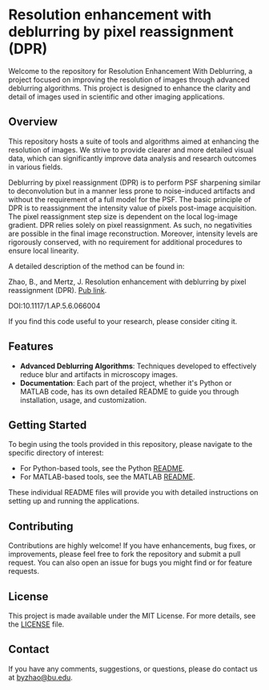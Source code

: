# Resolution enhancement with deblurring by pixel reassignment (DPR)
Welcome to the repository for Resolution Enhancement With Deblurring, a project focused on improving the resolution of images through advanced deblurring algorithms. This project is designed to enhance the clarity and detail of images used in scientific and other imaging applications.

## Overview
This repository hosts a suite of tools and algorithms aimed at enhancing the resolution of images. We strive to provide clearer and more detailed visual data, which can significantly improve data analysis and research outcomes in various fields.

Deblurring by pixel reassignment (DPR) is to perform PSF sharpening similar to deconvolution but in a manner less prone to noise-induced artifacts and without the requirement of a full model for the PSF. The basic principle of DPR is to reassignment the intensity value of pixels post-image acquisition. The pixel reassignment step size is dependent on the local log-image gradient. DPR relies solely on pixel reassignment. As such, no negativities are possible in the final image reconstruction. Moreover, intensity levels are rigorously conserved, with no requirement for additional procedures to ensure local linearity. 

A detailed description of the method can be found in:

Zhao, B., and Mertz, J. Resolution enhancement with deblurring by pixel reassignment (DPR). [Pub link](https://www.spiedigitallibrary.org/journals/advanced-photonics/volume-5/issue-06/066004/Resolution-enhancement-with-deblurring-by-pixel-reassignment/10.1117/1.AP.5.6.066004.full?webSyncID=100c5e17-3e55-b558-b001-3d8b3bd4461b&sessionGUID=d75b2c3e-257a-52be-e460-867d9b436758#_=_).

DOI:10.1117/1.AP.5.6.066004

If you find this code useful to your research, please consider citing it.
  
## Features
  - **Advanced Deblurring Algorithms**: Techniques developed to effectively reduce blur and artifacts in microscopy images.
  - **Documentation**: Each part of the project, whether it's Python or MATLAB code, has its own detailed README to guide you through installation, usage, and customization.

## Getting Started
To begin using the tools provided in this repository, please navigate to the specific directory of interest:

  - For Python-based tools, see the Python [README](https://github.com/biomicroscopy/Resolution_Enhancement_With_Deblurring/blob/main/dpr_python/README.md).
  - For MATLAB-based tools, see the MATLAB [README](https://github.com/biomicroscopy/Resolution_Enhancement_With_Deblurring/blob/main/MatLab/README.md).

These individual README files will provide you with detailed instructions on setting up and running the applications.

## Contributing

Contributions are highly welcome! If you have enhancements, bug fixes, or improvements, please feel free to fork the repository and submit a pull request. You can also open an issue for bugs you might find or for feature requests.

## License
This project is made available under the MIT License. For more details, see the [LICENSE](https://github.com/biomicroscopy/Resolution_Enhancement_With_Deblurring/blob/main/LICENSE) file.

## Contact
If you have any comments, suggestions, or questions, please do contact us at byzhao@bu.edu.
